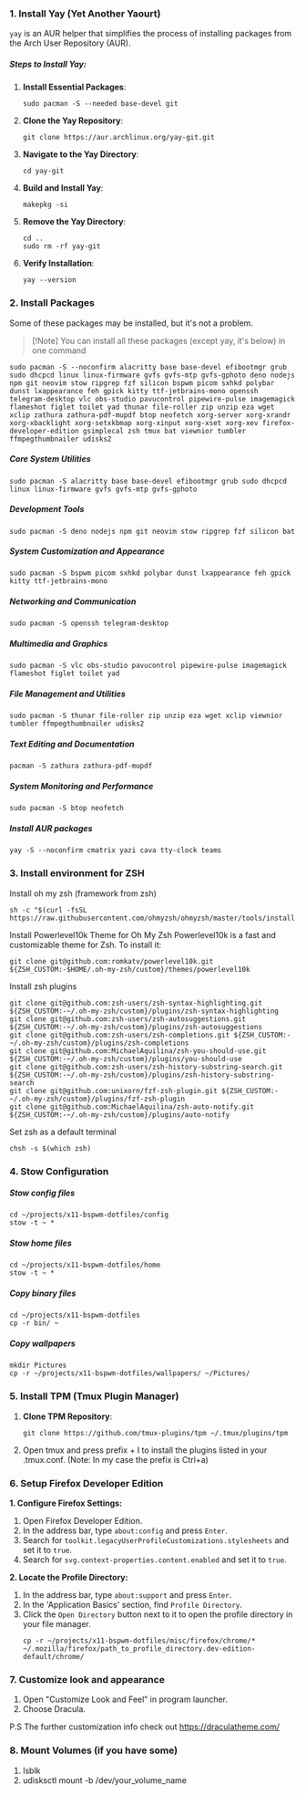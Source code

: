 ### 1. Install Yay (Yet Another Yaourt)

`yay` is an AUR helper that simplifies the process of installing packages from the Arch User Repository (AUR).

##### Steps to Install Yay:

1. **Install Essential Packages**:

   ```
   sudo pacman -S --needed base-devel git
   ```

2. **Clone the Yay Repository**:

   ```
   git clone https://aur.archlinux.org/yay-git.git
   ```

3. **Navigate to the Yay Directory**:

   ```
   cd yay-git
   ```

4. **Build and Install Yay**:

   ```
   makepkg -si
   ```

5. **Remove the Yay Directory**:

   ```
   cd ..
   sudo rm -rf yay-git
   ```

6. **Verify Installation**:
   ```
   yay --version
   ```

### 2. Install Packages

Some of these packages may be installed, but it's not a problem.

> [!Note] You can install all these packages (except yay, it's below) in one command

```
sudo pacman -S --noconfirm alacritty base base-devel efibootmgr grub sudo dhcpcd linux linux-firmware gvfs gvfs-mtp gvfs-gphoto deno nodejs npm git neovim stow ripgrep fzf silicon bspwm picom sxhkd polybar dunst lxappearance feh gpick kitty ttf-jetbrains-mono openssh telegram-desktop vlc obs-studio pavucontrol pipewire-pulse imagemagick flameshot figlet toilet yad thunar file-roller zip unzip eza wget xclip zathura zathura-pdf-mupdf btop neofetch xorg-server xorg-xrandr xorg-xbacklight xorg-setxkbmap xorg-xinput xorg-xset xorg-xev firefox-developer-edition gsimplecal zsh tmux bat viewnior tumbler ffmpegthumbnailer udisks2
```

##### Core System Utilities

```
sudo pacman -S alacritty base base-devel efibootmgr grub sudo dhcpcd linux linux-firmware gvfs gvfs-mtp gvfs-gphoto
```

##### Development Tools

```
sudo pacman -S deno nodejs npm git neovim stow ripgrep fzf silicon bat
```

##### System Customization and Appearance

```
sudo pacman -S bspwm picom sxhkd polybar dunst lxappearance feh gpick kitty ttf-jetbrains-mono
```

##### Networking and Communication

```
sudo pacman -S openssh telegram-desktop
```

##### Multimedia and Graphics

```
sudo pacman -S vlc obs-studio pavucontrol pipewire-pulse imagemagick flameshot figlet toilet yad
```

##### File Management and Utilities

```
sudo pacman -S thunar file-roller zip unzip eza wget xclip viewnior tumbler ffmpegthumbnailer udisks2
```

##### Text Editing and Documentation

```
pacman -S zathura zathura-pdf-mupdf
```

##### System Monitoring and Performance

```
sudo pacman -S btop neofetch
```

##### Install AUR packages

```
yay -S --noconfirm cmatrix yazi cava tty-clock teams
```

### 3. Install environment for ZSH

Install oh my zsh (framework from zsh)

```
sh -c "$(curl -fsSL https://raw.githubusercontent.com/ohmyzsh/ohmyzsh/master/tools/install.sh)"
```

Install Powerlevel10k Theme for Oh My Zsh
Powerlevel10k is a fast and customizable theme for Zsh. To install it:

```
git clone git@github.com:romkatv/powerlevel10k.git ${ZSH_CUSTOM:-$HOME/.oh-my-zsh/custom}/themes/powerlevel10k
```

Install zsh plugins

```
git clone git@github.com:zsh-users/zsh-syntax-highlighting.git ${ZSH_CUSTOM:-~/.oh-my-zsh/custom}/plugins/zsh-syntax-highlighting
git clone git@github.com:zsh-users/zsh-autosuggestions.git ${ZSH_CUSTOM:-~/.oh-my-zsh/custom}/plugins/zsh-autosuggestions
git clone git@github.com:zsh-users/zsh-completions.git ${ZSH_CUSTOM:-~/.oh-my-zsh/custom}/plugins/zsh-completions
git clone git@github.com:MichaelAquilina/zsh-you-should-use.git ${ZSH_CUSTOM:-~/.oh-my-zsh/custom}/plugins/you-should-use
git clone git@github.com:zsh-users/zsh-history-substring-search.git ${ZSH_CUSTOM:-~/.oh-my-zsh/custom}/plugins/zsh-history-substring-search
git clone git@github.com:unixorn/fzf-zsh-plugin.git ${ZSH_CUSTOM:-~/.oh-my-zsh/custom}/plugins/fzf-zsh-plugin
git clone git@github.com:MichaelAquilina/zsh-auto-notify.git ${ZSH_CUSTOM:-~/.oh-my-zsh/custom}/plugins/auto-notify
```

Set zsh as a default terminal

```
chsh -s $(which zsh)
```

### 4. Stow Configuration

##### Stow config files

```
cd ~/projects/x11-bspwm-dotfiles/config
stow -t ~ *
```

##### Stow home files

```
cd ~/projects/x11-bspwm-dotfiles/home
stow -t ~ *
```

##### Copy binary files

```
cd ~/projects/x11-bspwm-dotfiles
cp -r bin/ ~
```

##### Copy wallpapers

```
mkdir Pictures
cp -r ~/projects/x11-bspwm-dotfiles/wallpapers/ ~/Pictures/
```

### 5. Install TPM (Tmux Plugin Manager)

1. **Clone TPM Repository**:
   ```
   git clone https://github.com/tmux-plugins/tpm ~/.tmux/plugins/tpm
   ```
2. Open tmux and press prefix + I to install the plugins listed in your .tmux.conf. (Note: In my case the prefix is Ctrl+a)

### 6. Setup Firefox Developer Edition

**1. Configure Firefox Settings:**

1. Open Firefox Developer Edition.
2. In the address bar, type `about:config` and press `Enter`.
3. Search for `toolkit.legacyUserProfileCustomizations.stylesheets` and set it to `true`.
4. Search for `svg.context-properties.content.enabled` and set it to `true`.

**2. Locate the Profile Directory:**

1. In the address bar, type `about:support` and press `Enter`.
2. In the 'Application Basics' section, find `Profile Directory`.
3. Click the `Open Directory` button next to it to open the profile directory in your file manager.
   ```
   cp -r ~/projects/x11-bspwm-dotfiles/misc/firefox/chrome/* ~/.mozilla/firefox/path_to_profile_directory.dev-edition-default/chrome/
   ```

### 7. Customize look and appearance

1. Open "Customize Look and Feel" in program launcher.
2. Choose Dracula.

P.S The further customization info check out https://draculatheme.com/

### 8. Mount Volumes (if you have some)

1. lsblk
2. udisksctl mount -b /dev/your_volume_name

